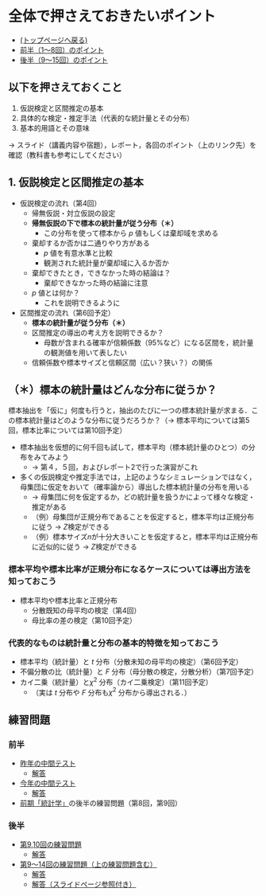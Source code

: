 # 全体で押さえておきたいポイント

- [(トップページへ戻る)](index)
- [前半（1～8回）のポイント](keytopics1)
- [後半（9～15回）のポイント](keytopics2)

## 以下を押さえておくこと

1. 仮説検定と区間推定の基本
1. 具体的な検定・推定手法（代表的な統計量とその分布）
1. 基本的用語とその意味

$\rightarrow$ スライド（講義内容や宿題），レポート，各回のポイント（上のリンク先）を確認（教科書も参考にしてください）

## 1. 仮説検定と区間推定の基本

- 仮説検定の流れ（第4回）
  - 帰無仮説・対立仮説の設定
  - **帰無仮説の下で標本の統計量が従う分布（＊）**
    - この分布を使って標本から $p$ 値もしくは棄却域を求める
  - 棄却するか否かは二通りやり方がある
    - $p$ 値を有意水準と比較
    - 観測された統計量が棄却域に入るか否か
  - 棄却できたとき，できなかった時の結論は？
    - 棄却できなかった時の結論に注意
  - $p$ 値とは何か？
    - これを説明できるように
- 区間推定の流れ（第6回予定）
  - **標本の統計量が従う分布（＊）**
  - 区間推定の導出の考え方を説明できるか？
    - 母数が含まれる確率が信頼係数（95%など）になる区間を，統計量の観測値を用いて表したい
  - 信頼係数や標本サイズと信頼区間（広い？狭い？）の関係

## （＊）標本の統計量はどんな分布に従うか？

標本抽出を「仮に」何度も行うと，抽出のたびに一つの標本統計量が求まる．この標本統計量はどのような分布に従うだろうか？（$\rightarrow$ 標本平均については第5回，標本比率については第10回予定）
  
- 標本抽出を仮想的に何千回も試して，標本平均（標本統計量のひとつ）の分布をみてみよう
  - $\rightarrow$ 第４，５回，およびレポート2で行った演習がこれ
- 多くの仮説検定や推定手法では，上記のようなシミュレーションではなく，母集団に仮定をおいて（確率論から）導出した標本統計量の分布を用いる
  - $\rightarrow$ 母集団に何を仮定するか，どの統計量を扱うかによって様々な検定・推定がある
  - （例）母集団が正規分布であることを仮定すると，標本平均は正規分布に従う $\rightarrow$ $Z$検定ができる
  - （例）標本サイズ$n$が十分大きいことを仮定すると，標本平均は正規分布に近似的に従う $\rightarrow$ $Z$検定ができる

### 標本平均や標本比率が正規分布になるケースについては導出方法を知っておこう

- 標本平均や標本比率と正規分布
  - 分散既知の母平均の検定（第4回）
  - 母比率の差の検定（第10回予定）

### 代表的なものは統計量と分布の基本的特徴を知っておこう
  
- 標本平均（統計量）と $t$ 分布（分散未知の母平均の検定）（第6回予定）
- 不偏分散の比（統計量）と $F$ 分布（母分散の検定，分散分析）（第7回予定）
- カイ二乗（統計量）と$\chi^2$ 分布（カイ二乗検定）（第11回予定）
  - （実は $t$ 分布や $F$ 分布も$\chi^2$ 分布から導出される．）

## 練習問題

### 前半

- [昨年の中間テスト](exercise/exam1.pdf)
  - [解答](exercise/exam1_answer.pdf)
- [今年の中間テスト](exercise/exam1-2020.pdf)
  - [解答](exercise/exam1-2020_answer.pdf)
- [前期「統計学」](https://tyamamot.github.io/statistics-2020/)の後半の練習問題（第8回，第9回）

### 後半

- [第9,10回の練習問題](exercise/ex_lec9-10_2020.pdf)
  - [解答](exercise/ex_lec9-10_2020_answer.pdf)
- [第9～14回の練習問題（上の練習問題含む）](exercise/ex_lec9-14_2020.pdf)
  - [解答](exercise/ex_lec9-14_2020_answer.pdf)
  - [解答（スライドページ参照付き）](exercise/ex_lec9-14_2020_answer-c.pdf)
